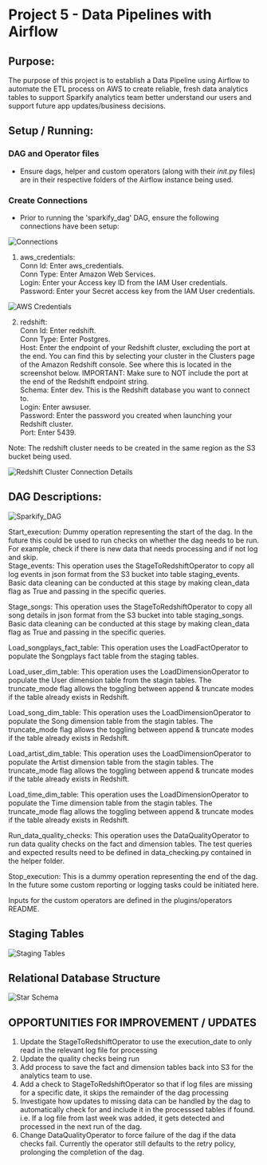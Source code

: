 # Project 5 - Data Pipelines with Airflow

## Purpose:

The purpose of this project is to establish a Data Pipeline using Airflow to automate the ETL process on AWS to create reliable, fresh data analytics tables to support Sparkify analytics team better understand our users and support future app updates/business decisions.

## Setup / Running:

### DAG and Operator files

- Ensure dags, helper and custom operators (along with their _init_.py files) are in their respective folders of the Airflow instance being used.

### Create Connections

- Prior to running the 'sparkify_dag' DAG, ensure the following connections have been setup:

![Connections](./Resources/admin-connections.png)

1.  aws_credentials:  
    Conn Id: Enter aws_credentials.  
    Conn Type: Enter Amazon Web Services.  
    Login: Enter your Access key ID from the IAM User credentials.  
    Password: Enter your Secret access key from the IAM User credentials.

![AWS Credentials](./Resources/connection-aws-credentials.png)

2.  redshift:  
    Conn Id: Enter redshift.  
    Conn Type: Enter Postgres.  
    Host: Enter the endpoint of your Redshift cluster, excluding the port at the end. You can find this by selecting your cluster in the Clusters page of the Amazon Redshift console. See where this is located in the screenshot below. IMPORTANT: Make sure to NOT include the port at the end of the Redshift endpoint string.  
    Schema: Enter dev. This is the Redshift database you want to connect to.  
    Login: Enter awsuser.  
    Password: Enter the password you created when launching your Redshift cluster.  
    Port: Enter 5439.

Note: The redshift cluster needs to be created in the same region as the S3 bucket being used.

![Redshift Cluster Connection Details](./Resources/connection-redshift.png)

## DAG Descriptions:

![Sparkify_DAG](./Resources/sparkify_dag_image.png)

Start_execution: Dummy operation representing the start of the dag. In the future this could be used to run checks on whether the dag needs to be run. For example, check if there is new data that needs processing and if not log and skip.  
Stage_events: This operation uses the StageToRedshiftOperator to copy all log events in json format from the S3 bucket into table staging_events. Basic data cleaning can be conducted at this stage by making clean_data flag as True and passing in the specific queries.  
  
Stage_songs: This operation uses the StageToRedshiftOperator to copy all song details in json format from the S3 bucket into table staging_songs. Basic data cleaning can be conducted at this stage by making clean_data flag as True and passing in the specific queries.  
  
Load_songplays_fact_table: This operation uses the LoadFactOperator to populate the Songplays fact table from the staging tables.  
  
Load_user_dim_table: This operation uses the LoadDimensionOperator to populate the User dimension table from the stagin tables. The truncate_mode flag allows the toggling between append & truncate modes if the table already exists in Redshift.

Load_song_dim_table: This operation uses the LoadDimensionOperator to populate the Song dimension table from the stagin tables. The truncate_mode flag allows the toggling between append & truncate modes if the table already exists in Redshift.  
  
Load_artist_dim_table: This operation uses the LoadDimensionOperator to populate the Artist dimension table from the stagin tables. The truncate_mode flag allows the toggling between append & truncate modes if the table already exists in Redshift.  
  
Load_time_dim_table: This operation uses the LoadDimensionOperator to populate the Time dimension table from the stagin tables. The truncate_mode flag allows the toggling between append & truncate modes if the table already exists in Redshift.  
  
Run_data_quality_checks: This operation uses the DataQualityOperator to run data quality checks on the fact and dimension tables. The test queries and expected results need to be defined in data_checking.py contained in the helper folder.  
  
Stop_execution: This is a dummy operation representing the end of the dag. In the future some custom reporting or logging tasks could be initiated here.

Inputs for the custom operators are defined in the plugins/operators README.

## Staging Tables

![Staging Tables](./Resources/Project5_staging_tables.png)

## Relational Database Structure

![Star Schema](./Resources/Project5_star_schema.png)

## OPPORTUNITIES FOR IMPROVEMENT / UPDATES

<ol>
<li> Update the StageToRedshiftOperator to use the execution_date to only read in the relevant log file for processing </li>
<li> Update the quality checks being run </li>
<li> Add process to save the fact and dimension tables back into S3 for the analytics team to use. </li>
<li> Add a check to StageToRedshiftOperator so that if log files are missing for a specific date, it skips the remainder of the dag processing </li>
<li> Investigate how updates to missing data can be handled by the dag to automatically check for and include it in the processsed tables if found. i.e. If a log file from last week was added, it gets detected and processed in the next run of the dag. </li>  
<li>  Change DataQualityOperator to force failure of the dag if the data checks fail.  Currently the operator still defaults to the retry policy, prolonging the completion of the dag.
</ol>
